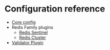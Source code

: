 # Configuration reference

- [Core config](recipes/core.md)
- Redis Family plugins
  * [Redis Sentinel](reference/service/plugins/redis/sentinel.md)
  * [Redis Cluster](reference/service/plugins/redis/cluster.md)
- [Validator Plugin](reference/service/plugins/validator)
